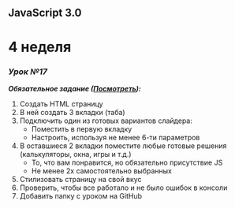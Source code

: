 JavaScript 3.0
--------------
4 неделя
========

### *Урок №17*

__*Обязательное задание (<a href="https://rawgit.com/webdevkonstantin/js3.0/master/lesson-17/index.html" target="_blank">Посмотреть</a>):*__
1. Создать HTML страницу
2. В ней создать 3 вкладки (таба)
3. Подключить один из готовых вариантов слайдера:
   * Поместить в первую вкладку
   * Настроить, используя не менее 6-ти параметров
4. В оставшиеся 2 вкладки поместите любые готовые решения (калькуляторы, окна, игры и т.д.)
   * То, что вам понравится, но обязательно присутствие JS
   * Не менее 2х самостоятельно выбранных
5. Стилизовать страницу на свой вкус
6. Проверить, чтобы все работало и не было ошибок в консоли
7. Добавить папку с уроком на GitHub

